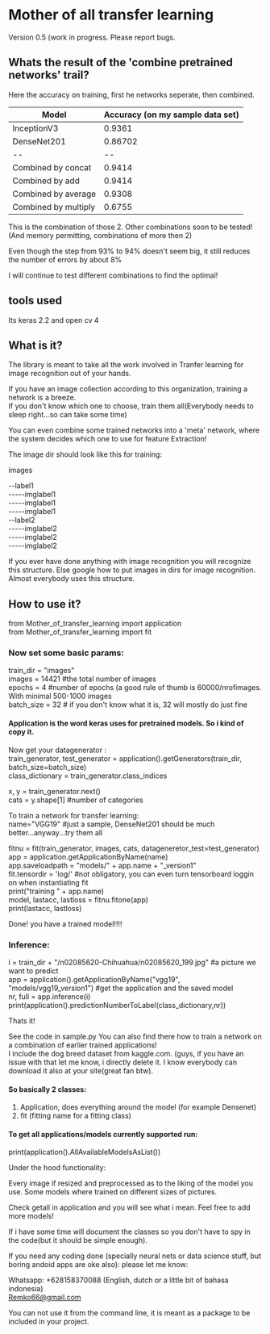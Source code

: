 # Mother of all transfer learning  
  
Version 0.5 (work in progress. Please report bugs. 

## Whats the result of the 'combine pretrained networks' trail?

Here the accuracy on training, first he networks seperate, then combined.

| Model |Accuracy (on my sample data set)  |
|--|--|
| InceptionV3  | 0.9361 |
| DenseNet201 | 0.86702 |
|--|--|
| Combined by concat | 0.9414 |
| Combined by add | 0.9414 |
| Combined by average | 0.9308 |
| Combined by multiply | 0.6755 |


This is the combination of those 2. Other combinations soon to be tested!
(And memory permitting, combinations of more then 2)

Even though the step from 93% to 94% doesn't seem big, it still reduces the number of errors by about 8%

I will continue to test different combinations to find the optimal!



## tools used  
  
Its keras 2.2 and open cv 4  
  
## What is it?  
The library is meant to take all the work involved in Tranfer learning for image recognition out of your hands.  
  
If you have an image collection according to this organization, training a network is a breeze.  
If you don't know which one to choose, train them all(Everybody needs to sleep right...so can take some time)  
  
You can even combine some trained networks into a 'meta' network, where the system decides which one to use for feature Extraction!  
  
  
The image dir should look like this for training:  
  
images  

--label1  
-----imglabel1  
-----imglabel1  
-----imglabel1  
--label2  
-----imglabel2  
-----imglabel2  
-----imglabel2  
  
If you ever have done anything with image recognition you will recognize this structure. Else google how to put images in dirs for image recognition. Almost everybody uses this structure.  
  
  
## How to use it?  
  
from Mother_of_transfer_learning import application  
from Mother_of_transfer_learning import fit  
  
### Now set some basic params:  
  
train_dir = "images"  
images = 14421 #the total number of images  
epochs = 4 #number of epochs (a good rule of thumb is 60000/nrofimages. With minimal 500-1000 images  
batch_size = 32 # if you don't know what it is, 32 will mostly do just fine  
  
#### Application is the word keras uses for pretrained models. So i kind of copy it.  
  
Now get your datagenerator :  
train_generator, test_generator = application().getGenerators(train_dir, batch_size=batch_size)  
class_dictionary = train_generator.class_indices  
  
x, y = train_generator.next()  
cats = y.shape[1] #number of categories  
  
To train a network for transfer learning:  
name="VGG19" #just a sample, DenseNet201 should be much better...anyway...try them all  
  
 fitnu = fit(train_generator, images, cats, datageneretor_test=test_generator)  
 app = application.getApplicationByName(name)  
 app.saveloadpath = "models/" + app.name + "_version1"  
 fit.tensordir =  'log/' #not obligatory, you can even turn tensorboard loggin on when instantiating fit  
 print("training " + app.name)  
 model, lastacc, lastloss = fitnu.fitone(app)  
 print(lastacc, lastloss)  
  
 Done! you have a trained model!!!!  
  
###  Inference:  
  
i = train_dir + "/n02085620-Chihuahua/n02085620_199.jpg" #a picture we want to predict  
app = application().getApplicationByName("vgg19", "models/vgg19_version1") #get the application and the saved model  
nr, full = app.inference(i)  
print(application().predictionNumberToLabel(class_dictionary,nr))  
  
  
Thats it!  
  
See the code in sample.py You can also find there how to train a network on a combination of earlier trained applications!  
I include the dog breed dataset from kaggle.com. (guys, if you have an issue with that let me know, i directly delete it. I know everybody can download it also at your site(great fan btw).  
  
  
####  So basically 2 classes:  
  
1. Application, does everything around the model (for example Densenet)  
2. fit (fitting name for a fitting class)  
  
#### To get all applications/models currently supported run:  
  
print(application().AllAvailableModelsAsList())  
  
Under the hood functionality:  
  
Every image if resized and preprocessed as to the liking of the model you use. Some models where trained on different sizes of pictures.  
  
Check getall in application and you will see what i mean. Feel free to add more models!  
  
If i have some time will document the classes so you don't have to spy in the code(but it should be simple enough).  
  
If you need any coding done (specially neural nets or data science stuff, but boring andoid apps are oke also): please let me know:  

Whatsapp: +628158370088 (English, dutch or a little bit of bahasa indonesia)  
Remko66@gmail.com

You can not use it from the command line, it is meant as a package to be included in your project.